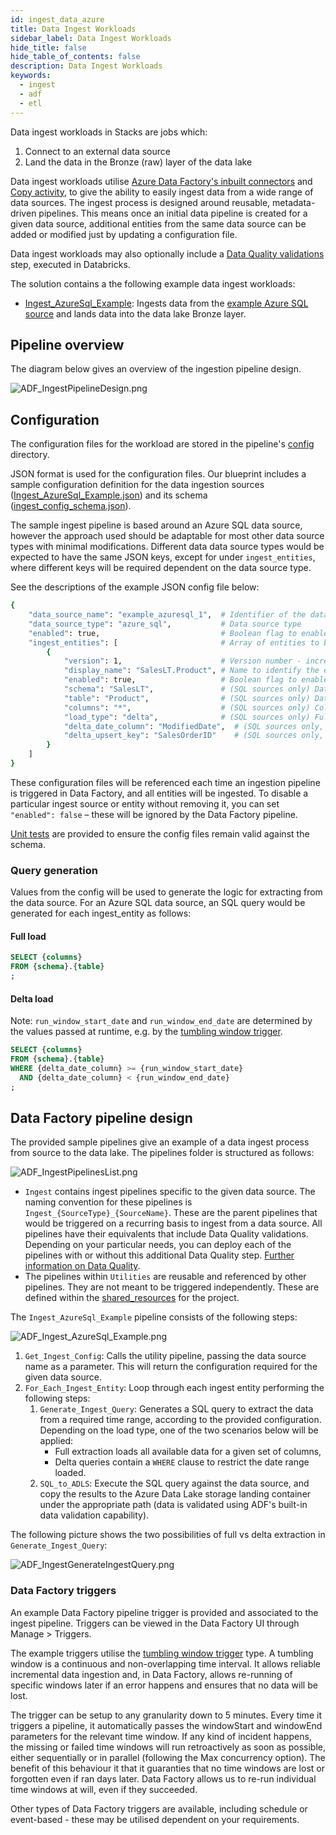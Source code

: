 ```yaml
---
id: ingest_data_azure
title: Data Ingest Workloads
sidebar_label: Data Ingest Workloads
hide_title: false
hide_table_of_contents: false
description: Data Ingest Workloads
keywords:
  - ingest
  - adf
  - etl
---
```


Data ingest workloads in Stacks are jobs which:

1. Connect to an external data source
2. Land the data in the Bronze (raw) layer of the data lake

Data ingest workloads utilise [Azure Data Factory's inbuilt connectors](https://learn.microsoft.com/en-us/azure/data-factory/connector-overview) and [Copy activity](https://learn.microsoft.com/en-us/azure/data-factory/copy-activity-overview), to give the ability to easily ingest data from a wide range of data sources. The ingest process is designed around reusable, metadata-driven pipelines. This means once
an initial data pipeline is created for a given data source, additional entities from the same data source can be added or modified just by updating a configuration file.

Data ingest workloads may also optionally include a [Data Quality validations](./data_quality_azure.md) step, executed in Databricks.

The solution contains a the following example data ingest workloads:

- [Ingest_AzureSql_Example](https://github.com/ensono/stacks-azure-data/tree/main/de_workloads/ingest/Ingest_AzureSql_Example): Ingests data from the [example Azure SQL source](../getting_started/example_data_source.md) and lands data into the data lake Bronze layer.

## Pipeline overview

The diagram below gives an overview of the ingestion pipeline design.

![ADF_IngestPipelineDesign.png](../images/ADF_IngestPipelineDesign.png)

## Configuration

The configuration files for the workload are
stored in the pipeline's [config](https://github.com/ensono/stacks-azure-data/tree/main/de_workloads/ingest/Ingest_AzureSql_Example/config) directory.

JSON format is used for the configuration files. Our blueprint includes a sample configuration definition for the data ingestion sources
([Ingest_AzureSql_Example.json](https://github.com/ensono/stacks-azure-data/blob/main/de_workloads/ingest/Ingest_AzureSql_Example/config/ingest_sources/Ingest_AzureSql_Example.json))
and its schema ([ingest_config_schema.json](https://github.com/ensono/stacks-azure-data/blob/main/de_workloads/ingest/Ingest_AzureSql_Example/config/schema/ingest_config_schema.json)).

The sample ingest pipeline is based around an Azure SQL data source, however the approach used should be adaptable for most other data source types with minimal modifications. Different data data source types would be expected to have the same JSON keys, except for under `ingest_entities`,
where different keys will be required dependent on the data source type.

See the descriptions of the example JSON config file below:

```bash
{
    "data_source_name": "example_azuresql_1",  # Identifier of the data source - must be unique
    "data_source_type": "azure_sql",           # Data source type
    "enabled": true,                           # Boolean flag to enable / disable the data source from being ingested
    "ingest_entities": [                       # Array of entities to be ingested from the source
        {
            "version": 1,                      # Version number - increment this if the entity's schema changes
            "display_name": "SalesLT.Product", # Name to identify the entity - must be unique per data source
            "enabled": true,                   # Boolean flag to enable / disable the entity from being ingested
            "schema": "SalesLT",               # (SQL sources only) Database schema
            "table": "Product",                # (SQL sources only) Database table
            "columns": "*",                    # (SQL sources only) Columns to select. May also contain SQL-expressions for columns.
            "load_type": "delta",              # (SQL sources only) Full or delta load. If delta load selected, then also include the following keys
            "delta_date_column": "ModifiedDate",  # (SQL sources only, delta load) Date column to use for filtering the date range. May also contain SQL-expressions for columns.
            "delta_upsert_key": "SalesOrderID"    # (SQL sources only, delta load) Primary key for determining updated columns in a delta load. May also contain SQL-expressions for columns.
        }
    ]
}
```

These configuration files will be referenced each time an ingestion pipeline
is triggered in Data Factory, and all entities will be ingested. To disable a particular ingest
source or entity without removing it, you can set `"enabled": false` – these will be ignored by
the Data Factory pipeline.

[Unit tests](https://github.com/ensono/stacks-azure-data/tree/main/de_workloads/ingest/Ingest_AzureSql_Example/tests/unit)
are provided to ensure the config files remain valid against the schema.

### Query generation

Values from the config will be used to generate the logic for extracting from the data source. For an Azure SQL data source, an SQL query would be generated for each ingest_entity as follows:

#### Full load

```sql
SELECT {columns}
FROM {schema}.{table}
;
```

#### Delta load

Note: `run_window_start_date` and `run_window_end_date` are determined by the values passed at runtime, e.g. by the [tumbling window trigger](#data-factory-triggers).

```sql
SELECT {columns}
FROM {schema}.{table}
WHERE {delta_date_column} >= {run_window_start_date}
  AND {delta_date_column} < {run_window_end_date}
;
```

## Data Factory pipeline design

The provided sample pipelines give an example of a data ingest process from source to the data lake.
The pipelines folder is structured as follows:

![ADF_IngestPipelinesList.png](../images/ADF_IngestPipelinesList.png)

- `Ingest` contains ingest pipelines specific to the given data source. The naming convention for
these pipelines is `Ingest_{SourceType}_{SourceName}`. These are the parent pipelines that would be
triggered on a recurring basis to ingest from a data source. All pipelines have their equivalents
that include Data Quality validations. Depending on your particular needs, you can deploy each of
the pipelines with or without this additional Data Quality step. [Further information on Data Quality](data_quality_azure.md).
- The pipelines within `Utilities` are reusable and referenced by other pipelines. They are not
meant to be triggered independently. These are defined within the [shared_resources](https://github.com/ensono/stacks-azure-data/tree/main/de_workloads/shared_resources) for the project.

The `Ingest_AzureSql_Example` pipeline consists of the following steps:

![ADF_Ingest_AzureSql_Example.png](../images/ADF_Ingest_AzureSql_Example.png)

1. `Get_Ingest_Config`: Calls the utility pipeline, passing the data source name as a parameter.
This will return the configuration required for the given data source.
2. `For_Each_Ingest_Entity`: Loop through each ingest entity performing the following steps:
    1. `Generate_Ingest_Query`: Generates a SQL query to extract the data from a required time range,
    according to the provided configuration. Depending on the load type, one of the two scenarios
    below will be applied:
       - Full extraction loads all available data for a given set of columns,
       - Delta queries contain a `WHERE` clause to restrict the date range loaded.
    2. `SQL_to_ADLS`: Execute the SQL query against the data source, and copy the results to the
    Azure Data Lake storage landing container under the appropriate path (data is validated using
    ADF's built-in data validation capability).

The following picture shows the two possibilities of full vs delta extraction in `Generate_Ingest_Query`:

![ADF_IngestGenerateIngestQuery.png](../images/ADF_IngestGenerateIngestQuery.png)

### Data Factory triggers

An example Data Factory pipeline trigger is provided and associated to the ingest pipeline. Triggers can be viewed in the Data Factory UI through Manage > Triggers.

The example triggers utilise the [tumbling window trigger](https://learn.microsoft.com/en-us/azure/data-factory/how-to-create-tumbling-window-trigger?tabs=data-factory) type. A tumbling window is a continuous and non-overlapping time interval. It allows reliable incremental data ingestion and, in Data Factory, allows re-running of specific windows later if an error happens and ensures that no data will be lost.

The trigger can be setup to any granularity down to 5 minutes. Every time it triggers a pipeline, it automatically passes the windowStart and windowEnd parameters for the relevant time window.
If any kind of incident happens, the missing or failed time windows will run retroactively as soon as possible, either sequentially or in parallel (following the Max concurrency option). The benefit of this behaviour it that it guaranties that no time windows are lost or forgotten even if ran days later. Data Factory allows us to re-run individual time windows at will, even if they succeeded.

Other types of Data Factory triggers are available, including schedule or event-based - these may be utilised dependent on your requirements.
